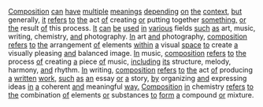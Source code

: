 [Composition](./composition.md) [can](./can.md) [have](./have.md) [multiple](./multiple.md) [meanings](./meanings.md) [depending](./depending.md) [on](./on.md) [the](./the.md) [context,](./context.md) [but](./but.md) generally, [it](./it.md) [refers](./refers.md) [to](./to.md) [the](./the.md) act [of](./of.md) creating [or](./or.md) putting together [something,](./something.md) [or](./or.md) [the](./the.md) result [of](./of.md) this process. [It](./it.md) [can](./can.md) [be](./be.md) [used](./used.md) [in](./in.md) [various](./various.md) fields [such](./such.md) [as](./as.md) art, music, writing, chemistry, [and](./and.md) photography. [In](./in.md) art [and](./and.md) photography, [composition](./composition.md) [refers](./refers.md) [to](./to.md) [the](./the.md) arrangement [of](./of.md) elements [within](./within.md) [a](./a.md) visual [space](./space.md) [to](./to.md) create [a](./a.md) visually pleasing [and](./and.md) balanced image. [In](./in.md) music, [composition](./composition.md) [refers](./refers.md) [to](./to.md) [the](./the.md) process [of](./of.md) creating [a](./a.md) piece [of](./of.md) music, [including](./including.md) [its](./its.md) structure, melody, harmony, [and](./and.md) rhythm. [In](./in.md) writing, [composition](./composition.md) [refers](./refers.md) [to](./to.md) [the](./the.md) act [of](./of.md) producing [a](./a.md) [written](./written.md) [work,](./work.md) [such](./such.md) [as](./as.md) [an](./an.md) essay [or](./or.md) [a](./a.md) story, [by](./by.md) organizing [and](./and.md) expressing ideas [in](./in.md) [a](./a.md) coherent [and](./and.md) meaningful [way.](./way.md) [Composition](./composition.md) [in](./in.md) chemistry [refers](./refers.md) [to](./to.md) [the](./the.md) combination [of](./of.md) elements [or](./or.md) substances [to](./to.md) [form](./form.md) [a](./a.md) compound [or](./or.md) mixture.